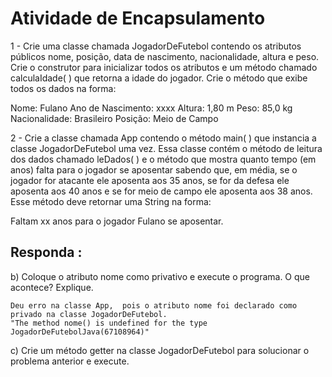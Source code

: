 # Atividade de Encapsulamento 

1 - Crie uma classe chamada JogadorDeFutebol contendo os atributos públicos nome,
posição, data de nascimento, nacionalidade, altura e peso. Crie o construtor para
inicializar todos os atributos e um método chamado calculaIdade( ) que retorna a
idade do jogador. Crie o método que exibe todos os dados na forma:

Nome: Fulano
Ano de Nascimento: xxxx
Altura: 1,80 m
Peso: 85,0 kg
Nacionalidade: Brasileiro
Posição: Meio de Campo


2 - Crie a classe chamada App contendo o método main( ) que instancia a classe
JogadorDeFutebol uma vez. Essa classe contém o método de leitura dos dados
chamado leDados( ) e o método que mostra quanto tempo (em anos) falta para o
jogador se aposentar sabendo que, em média, se o jogador for atacante ele aposenta
aos 35 anos, se for da defesa ele aposenta aos 40 anos e se for meio de campo ele
aposenta aos 38 anos. Esse método deve retornar uma String na forma:

Faltam xx anos para o jogador Fulano se aposentar.


## Responda : 

b) Coloque o atributo nome como privativo e execute o programa. O que acontece?
Explique.

    Deu erro na classe App,  pois o atributo nome foi declarado como privado na classe JogadorDeFutebol.
    "The method nome() is undefined for the type JogadorDeFutebolJava(67108964)"
    
c) Crie um método getter na classe JogadorDeFutebol para solucionar o problema
anterior e execute.